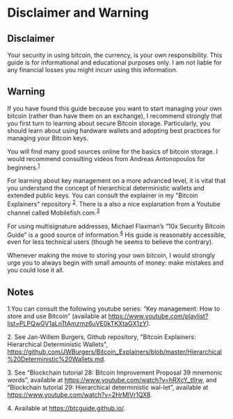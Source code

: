 # Disclaimer and Warning

## Disclaimer

Your security in using bitcoin, the currency, is your own responsibility. This guide is for informational and educational purposes only. I am not liable for any financial losses you might incurr using this information.


## Warning

If you have found this guide because you want to start managing your own bitcoin (rather than have them on an exchange), I recommend strongly that you first turn to learning about secure Bitcoin storage. Particularly, you should learn about using hardware wallets and adopting best practices for managing your Bitcoin keys.

You will find many good sources online for the basics of bitcoin storage. I would recommend consulting videos from Andreas Antonopoulos for beginners.<sup>[1](#footnote1)</sup>

For learning about key management on a more advanced level, it is vital that you understand the concept of hierarchical deterministic wallets and extended public keys. You can consult the explainer in my "Bitcoin Explainers" repository <sup>[2](#footnote2)</sup>. There is a also a nice explanation from a Youtube channel called Mobilefish.com.<sup>[3](#footnote3)</sup> 

For using multisignature addresses, Michael Flaxman’s “10x Security Bitcoin Guide” is a good source of information.<sup>[4](#footnote4)</sup> His guide is reasonably accessible, even for less technical users (though he seems to believe the contrary). 

Whenever making the move to storing your own bitcoin, I would strongly urge you to always begin with small amounts of money: make mistakes and you could lose it all. 


## Notes

<a name="footnote1">1</a>.You can consult the following youtube series: “Key management: How to store and use Bitcoin” (available at https://www.youtube.com/playlist?list=PLPQwGV1aLnTtAmzmz6uVE0kTKXtaGX1zY).

<a name="footnote2">2</a>. See Jan-Willem Burgers, Github repository, "Bitcoin Explainers: Hierarchical Deterministic Wallets", https://github.com/JWBurgers/Bitcoin_Explainers/blob/master/Hierarchical%20Deterministic%20Wallets.md. 

<a name="footnote3">3</a>. See “Blockchain tutorial 28: Bitcoin Improvement Proposal 39 mnemonic words”, available at https://www.youtube.com/watch?v=hRXcY_tIlrw, and “Blockchain tutorial 29: Hierarchical deterministic wal-let”, available at https://www.youtube.com/watch?v=2HrMlVr1QX8. 

<a name="footnote4">4</a>. Available at https://btcguide.github.io/.